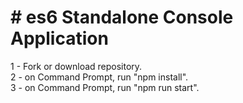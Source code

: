 <h1># es6 Standalone Console Application </h1>
<p>
1 - Fork or download repository.</br>
2 - on Command Prompt, run "npm install".</br>
3 - on Command Prompt, run "npm run start".</br>
</p>
